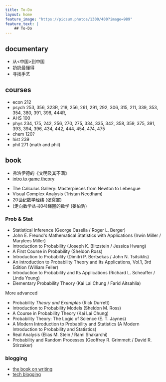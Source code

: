```yaml
---
title: To-Do
layout: home
feature_image: "https://picsum.photos/1300/400?image=989"
feature_text: |
    ## To-Do
---
```

## documentary
- 从<中国>到中国
- 奶奶最懂得
- 寻找手艺

## courses
- econ 212
- psych 253, 356, 323R, 218, 256, 261, 291, 292, 306, 315, 211, 339, 353, 354, 380, 391, 398, 444R,
- AHS 100
- phys 234, 175, 242, 256, 270, 275, 334, 335, 342, 358, 359, 375, 391, 393, 394, 396, 434, 442, 444, 454, 474, 475
- chem 120?
- hist 239
- phil 271 (math and phil)

## book

* 弗洛伊德的《文明及其不满》
* [intro to game theory](https://www.economics.utoronto.ca/osborne/igt/index.html)
- The Calculus Gallery: Masterpieces from Newton to Lebesgue
- Visual Complex Analysis (Tristan Needham)
- 20世纪数学经纬 (张奠宙)
- (走向数学丛书04)绳圈的数学 (姜伯驹)

### Prob & Stat
- Statistical Inference (George Casella / Roger L. Berger)
- John E. Freund's Mathematical Statistics with Applications (Irwin Miller / Marylees Miller)
- Introduction to Probability (Joseph K. Blitzstein / Jessica Hwang)
- A First Course in Probability (Sheldon Ross)
- Introduction to Probability (Dimitri P. Bertsekas / John N. Tsitsiklis)
- An introduction to Probability Theory and Its Applications, Vol.1, 3rd Edition (William Feller)
- Introduction to Probability and Its Applications (Richard L. Scheaffer / Linda Young)
- Elementary Probability Theory (Kai Lai Chung / Farid Aitsahlia)

More advanced
- Probability *Theory and Examples* (Rick Durrett)
- Introduction to Probability Models (Sheldon M. Ross)
- A Course in Probability Theory (Kai Lai Chung)
- Probability Theory: The Logic of Science (E. T. Jaynes)
- A Modern Introduction to Probability and Statistics (A Modern Introduction to Probability and Statistics)
- Real Analysis (Elias M. Stein / Rami Shakarchi)
- Probability and Random Processes (Geoffrey R. Grimmett / David R. Stirzaker)
### blogging

- [the book on writing](https://www.amazon.com/Book-Writing-Ultimate-Guide-Well/dp/0989236706/)
- [tech blogging](https://pragprog.com/book/actb/technical-blogging)
